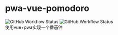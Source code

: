# pwa-vue-pomodoro
![GitHub Workflow Status](https://github.com/shimmergem/pwa-vue-pomodoro/workflows/deploy/badge.svg)
![GitHub Workflow Status](https://img.shields.io/github/workflow/status/shimmergem/pwa-vue-pomodoro/deploy)<br>
使用vue+pwa实现一个番茄钟
